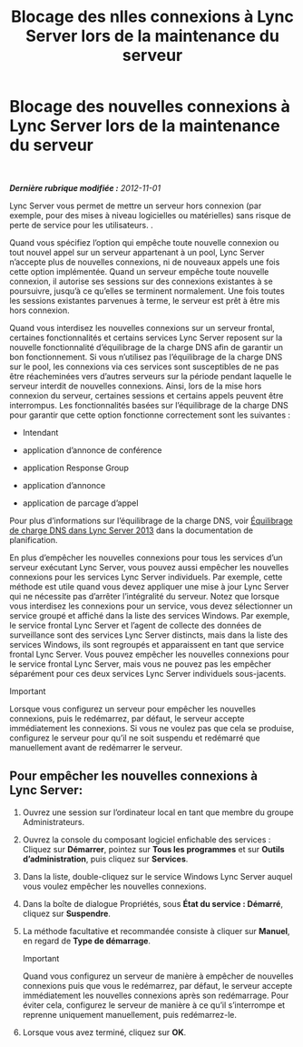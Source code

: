 ﻿---
title: "Blocage des nlles connexions à Lync Server lors de la maintenance du serveur "
TOCtitle: "Blocage des nlles connexions à Lync Server lors de la maintenance du serveur "
ms:assetid: 22b27adf-a590-43bd-9306-a5789ae108d7
ms:mtpsurl: https://technet.microsoft.com/fr-fr/library/Gg520964(v=OCS.15)
ms:contentKeyID: 49296501
ms.date: 05/20/2016
mtps_version: v=OCS.15
ms.translationtype: HT
---

# Blocage des nouvelles connexions à Lync Server lors de la maintenance du serveur

 

_**Dernière rubrique modifiée :** 2012-11-01_

Lync Server vous permet de mettre un serveur hors connexion (par exemple, pour des mises à niveau logicielles ou matérielles) sans risque de perte de service pour les utilisateurs. .

Quand vous spécifiez l’option qui empêche toute nouvelle connexion ou tout nouvel appel sur un serveur appartenant à un pool, Lync Server n’accepte plus de nouvelles connexions, ni de nouveaux appels une fois cette option implémentée. Quand un serveur empêche toute nouvelle connexion, il autorise ses sessions sur des connexions existantes à se poursuivre, jusqu’à ce qu’elles se terminent normalement. Une fois toutes les sessions existantes parvenues à terme, le serveur est prêt à être mis hors connexion.

Quand vous interdisez les nouvelles connexions sur un serveur frontal, certaines fonctionnalités et certains services Lync Server reposent sur la nouvelle fonctionnalité d’équilibrage de la charge DNS afin de garantir un bon fonctionnement. Si vous n’utilisez pas l’équilibrage de la charge DNS sur le pool, les connexions via ces services sont susceptibles de ne pas être réacheminées vers d’autres serveurs sur la période pendant laquelle le serveur interdit de nouvelles connexions. Ainsi, lors de la mise hors connexion du serveur, certaines sessions et certains appels peuvent être interrompus. Les fonctionnalités basées sur l’équilibrage de la charge DNS pour garantir que cette option fonctionne correctement sont les suivantes :

  - Intendant

  - application d’annonce de conférence

  - application Response Group

  - application d’annonce

  - application de parcage d’appel

Pour plus d’informations sur l’équilibrage de la charge DNS, voir [Équilibrage de charge DNS dans Lync Server 2013](lync-server-2013-dns-load-balancing.md) dans la documentation de planification.

En plus d’empêcher les nouvelles connexions pour tous les services d’un serveur exécutant Lync Server, vous pouvez aussi empêcher les nouvelles connexions pour les services Lync Server individuels. Par exemple, cette méthode est utile quand vous devez appliquer une mise à jour Lync Server qui ne nécessite pas d’arrêter l’intégralité du serveur. Notez que lorsque vous interdisez les connexions pour un service, vous devez sélectionner un service groupé et affiché dans la liste des services Windows. Par exemple, le service frontal Lync Server et l’agent de collecte des données de surveillance sont des services Lync Server distincts, mais dans la liste des services Windows, ils sont regroupés et apparaissent en tant que service frontal Lync Server. Vous pouvez empêcher les nouvelles connexions pour le service frontal Lync Server, mais vous ne pouvez pas les empêcher séparément pour ces deux services Lync Server individuels sous-jacents.

> [!IMPORTANT]  
> Lorsque vous configurez un serveur pour empêcher les nouvelles connexions, puis le redémarrez, par défaut, le serveur accepte immédiatement les connexions. Si vous ne voulez pas que cela se produise, configurez le serveur pour qu’il ne soit suspendu et redémarré que manuellement avant de redémarrer le serveur.

## Pour empêcher les nouvelles connexions à Lync Server:

1.  Ouvrez une session sur l’ordinateur local en tant que membre du groupe Administrateurs.

2.  Ouvrez la console du composant logiciel enfichable des services : Cliquez sur **Démarrer**, pointez sur **Tous les programmes** et sur **Outils d’administration**, puis cliquez sur **Services**.

3.  Dans la liste, double-cliquez sur le service Windows Lync Server auquel vous voulez empêcher les nouvelles connexions.

4.  Dans la boîte de dialogue Propriétés, sous **État du service : Démarré**, cliquez sur **Suspendre**.

5.  La méthode facultative et recommandée consiste à cliquer sur **Manuel**, en regard de **Type de démarrage**.
    
    > [!IMPORTANT]  
    > Quand vous configurez un serveur de manière à empêcher de nouvelles connexions puis que vous le redémarrez, par défaut, le serveur accepte immédiatement les nouvelles connexions après son redémarrage. Pour éviter cela, configurez le serveur de manière à ce qu’il s’interrompe et reprenne uniquement manuellement, puis redémarrez-le.

6.  Lorsque vous avez terminé, cliquez sur **OK**.


